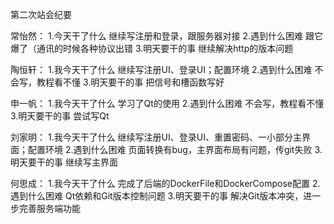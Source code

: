 第二次站会纪要

常怡然：
1.今天干了什么
继续写注册和登录，跟服务器对接
2.遇到什么困难
跟它爆了（通讯的时候各种协议出错
3.明天要干的事
继续解决http的版本问题

陶恒轩：
1.我今天干了什么
继续写注册UI、登录UI；配置环境
2.遇到什么困难
不会写，教程看不懂
3.明天要干的事
把信号和槽函数写好

申一帆：
1.我今天干了什么
学习了Qt的使用
2.遇到什么困难
不会写，教程看不懂
3.明天要干的事
尝试写Qt

刘家明：
1.我今天干了什么
继续写注册UI、登录UI、重置密码、一小部分主界面；配置环境
2.遇到什么困难
页面转换有bug，主界面布局有问题，传git失败
3.明天要干的事
继续写主界面

何思成：
1.我今天干了什么
完成了后端的DockerFile和DockerCompose配置
2.遇到什么困难
Qt依赖和Git版本控制问题
3.明天要干的事
解决Git版本冲突，进一步完善服务端功能